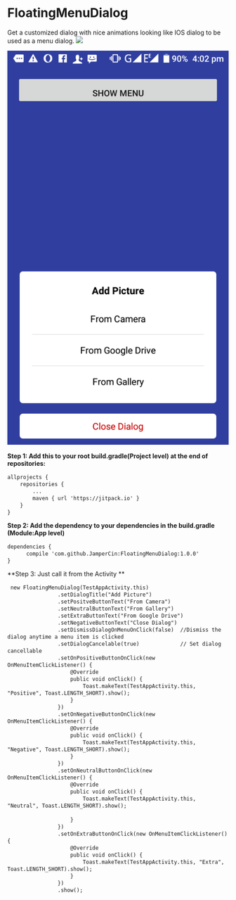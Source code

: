 # FloatingMenuDialog
Get a customized dialog with nice animations looking like IOS dialog to be used as a menu dialog.
[![](https://www.jitpack.io/v/JamperCin/FloatingMenuDialog.svg)](https://www.jitpack.io/#JamperCin/FloatingMenuDialog)

![alt text](https://github.com/JamperCin/FloatingMenuDialog/blob/master/sample.png)

**Step 1: Add this to your root build.gradle(Project level) at the end of repositories:**

	allprojects {
		repositories {
			...
			maven { url 'https://jitpack.io' }
		}
	}
  
  **Step 2: Add the dependency to your dependencies in the build.gradle (Module:App level)**

	dependencies {
	      compile 'com.github.JamperCin:FloatingMenuDialog:1.0.0'
	}
  
 

**Step 3: Just call it from the Activity **
```
 new FloatingMenuDialog(TestAppActivity.this)
                .setDialogTitle("Add Picture")
                .setPositveButtonText("From Camera")
                .setNeutralButtonText("From Gallery")
                .setExtraButtonText("From Google Drive")
                .setNegativeButtonText("Close Dialog")
                .setDismissDialogOnMenuOnClick(false)  //Dismiss the dialog anytime a menu item is clicked
                .setDialogCancelable(true)             // Set dialog cancellable
                .setOnPositiveButtonOnClick(new OnMenuItemClickListener() {
                    @Override
                    public void onClick() {
                        Toast.makeText(TestAppActivity.this, "Positive", Toast.LENGTH_SHORT).show();
                    }
                })
                .setOnNegativeButtonOnClick(new OnMenuItemClickListener() {
                    @Override
                    public void onClick() {
                        Toast.makeText(TestAppActivity.this, "Negative", Toast.LENGTH_SHORT).show();
                    }
                })
                .setOnNeutralButtonOnClick(new OnMenuItemClickListener() {
                    @Override
                    public void onClick() {
                        Toast.makeText(TestAppActivity.this, "Neutral", Toast.LENGTH_SHORT).show();

                    }
                })
                .setOnExtraButtonOnClick(new OnMenuItemClickListener() {
                    @Override
                    public void onClick() {
                        Toast.makeText(TestAppActivity.this, "Extra", Toast.LENGTH_SHORT).show();
                    }
                })
                .show();
```
